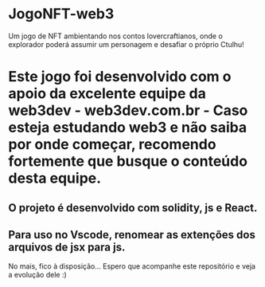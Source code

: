 # JogoNFT-web3
Um jogo de NFT ambientando nos contos lovercraftianos, onde o explorador poderá assumir um personagem e desafiar o próprio Ctulhu!


# Este jogo foi desenvolvido com o apoio da excelente equipe da web3dev - web3dev.com.br - Caso esteja estudando web3 e não saiba por onde começar, recomendo fortemente que busque o conteúdo desta equipe.

## O projeto é desenvolvido com solidity, js e React.

## Para uso no Vscode, renomear as extenções dos arquivos de jsx para js.

No mais, fico à disposição... Espero que acompanhe este repositório e veja a evolução dele :)
